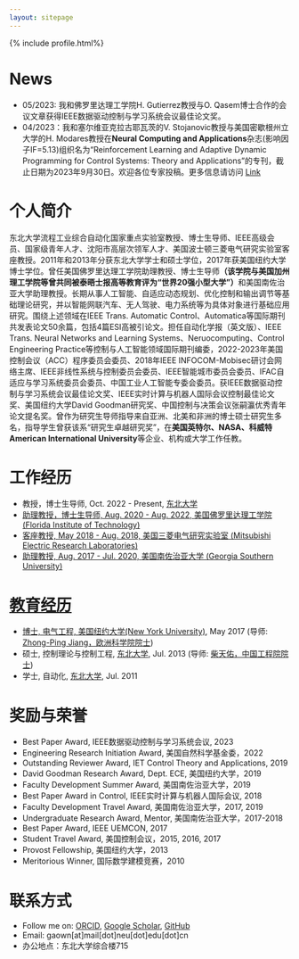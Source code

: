 ```yaml
---
layout: sitepage
---
```


[comment]: # (Insert my picture)
{% include profile.html%}

[comment]: # (Insert my resume below)

# News
* 05/2023: 我和佛罗里达理工学院H. Gutierrez教授与O. Qasem博士合作的会议文章获得IEEE数据驱动控制与学习系统会议最佳论文奖。
* 04/2023：我和塞尔维亚克拉古耶瓦茨的V. Stojanovic教授与美国密歇根州立大学的H. Modares教授在<strong>Neural Computing and Applications</strong>杂志(影响因子IF=5.13)组织名为“Reinforcement Learning and Adaptive Dynamic Programming for Control Systems: Theory and Applications”的专刊，截止日期为2023年9月30日。欢迎各位专家投稿。更多信息请访问 [Link](https://www.springer.com/journal/521/updates/24044564)


# 个人简介
东北大学流程工业综合自动化国家重点实验室教授、博士生导师、IEEE高级会员、国家级青年人才、沈阳市高层次领军人才、美国波士顿三菱电气研究实验室客座教授。2011年和2013年分获东北大学学士和硕士学位，2017年获美国纽约大学博士学位。曾任美国佛罗里达理工学院助理教授、博士生导师<strong>（该学院与美国加州理工学院等曾共同被泰晤士报高等教育评为“世界20强小型大学”）</strong>和美国南佐治亚大学助理教授。长期从事人工智能、自适应动态规划、优化控制和输出调节等基础理论研究，并以智能网联汽车、无人驾驶、电力系统等为具体对象进行基础应用研究。围绕上述领域在IEEE Trans. Automatic Control、Automatica等国际期刊共发表论文50余篇，包括4篇ESI高被引论文。担任自动化学报（英文版）、IEEE Trans. Neural Networks and Learning Systems、Neruocomputing、Control Engineering Practice等控制与人工智能领域国际期刊编委，2022-2023年美国控制会议（ACC）程序委员会委员、2018年IEEE INFOCOM-Mobisec研讨会网络主席、IEEE非线性系统与控制委员会委员、IEEE智能城市委员会委员、IFAC自适应与学习系统委员会委员、中国工业人工智能专委会委员。获IEEE数据驱动控制与学习系统会议最佳论文奖、IEEE实时计算与机器人国际会议控制最佳论文奖、美国纽约大学David Goodman研究奖、中国控制与决策会议张嗣瀛优秀青年论文提名奖。曾作为研究生导师指导来自亚洲、北美和非洲的博士硕士研究生多名，指导学生曾获该系“研究生卓越研究奖”，在<strong>美国英特尔、NASA、科威特American International University</strong>等企业、机构或大学工作任教。

# 工作经历
* 教授，博士生导师, Oct. 2022 - Present, <a href="http://www.neu.edu.cn">东北大学 
* 助理教授，博士生导师, Aug. 2020 - Aug. 2022, <a href="http://www.fit.edu">美国佛罗里达理工学院 (Florida Institute of Technology)
* 客座教授, May 2018 - Aug. 2018, <a href="http://www.merl.com">美国三菱电气研究实验室 (Mitsubishi Electric Research Laboratories)
* 助理教授, Aug. 2017 - Jul. 2020, <a href="http://www.georgiasouthern.edu">美国南佐治亚大学 (Georgia Southern University)
  
# 教育经历
* 博士, 电气工程, <a href="http://www.nyu.edu">美国纽约大学(New York University)</a>, May 2017 (导师: <a href="http://engineering.nyu.edu/people/zhong-ping-jiang">Zhong-Ping Jiang，欧洲科学院院士</a>)
* 硕士, 控制理论与控制工程, <a href="http://www.neu.edu.cn/">东北大学</a>, Jul. 2013 (导师: <a href="http://www.ise.neu.edu.cn/2019/0109/c1432a8406/page.htm">柴天佑，中国工程院院士</a>)
* 学士, 自动化, <a href="http://www.neu.edu.cn">东北大学</a>, Jul. 2011

# 奖励与荣誉
  
* Best Paper Award, IEEE数据驱动控制与学习系统会议, 2023
* Engineering Research Initiation Award, 美国自然科学基金委，2022
* Outstanding Reviewer Award, IET Control Theory and Applications, 2019
* David Goodman Research Award, Dept. ECE, 美国纽约大学，2019
* Faculty Development Summer Award, 美国南佐治亚大学，2019
* Best Paper Award in Control, IEEE实时计算与机器人国际会议, 2018
* Faculty Development Travel Award, 美国南佐治亚大学，2017, 2019
* Undergraduate Research Award, Mentor, 美国南佐治亚大学，2017-2018
* Best Paper Award, IEEE UEMCON, 2017
* Student Travel Award, 美国控制会议，2015, 2016, 2017 
* Provost Fellowship, 美国纽约大学，2013 
* Meritorious Winner, 国际数学建模竞赛，2010
  
# 联系方式
* Follow me on:
[ORCID](https://orcid.org/0000-0001-7921-018X),
[Google Scholar](https://scholar.google.com/citations?user=XNYwzswAAAAJ&hl),
[GitHub](https://github.com/WeinanGao/)
* Email: gaown[at]mail[dot]neu[dot]edu[dot]cn
* 办公地点：东北大学综合楼715

